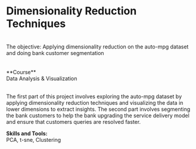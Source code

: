 # Dimensionality Reduction Techniques
<br>
The objective: Applying dimensionality reduction on the auto-mpg dataset and doing bank customer segmentation<br>
<br>
<br>
**Course**<br> 
Data Analysis & Visualization <br>
<br>

The first part of this project involves exploring the auto-mpg dataset by applying dimensionality reduction techniques and visualizing the data in lower dimensions to extract insights. The second part involves segmenting the bank customers to help the bank upgrading the service delivery model and ensure that customers queries are resolved faster.<br>

**Skills and Tools:**<br>
PCA, t-sne, Clustering
